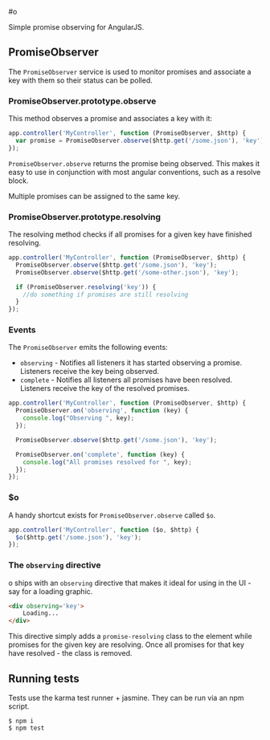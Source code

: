 #o

Simple promise observing for AngularJS.

## PromiseObserver

The `PromiseObserver` service is used to monitor promises and associate a key with them so their status can be polled.

### PromiseObserver.prototype.observe

This method observes a promise and associates a key with it:

```js
app.controller('MyController', function (PromiseObserver, $http) {
  var promise = PromiseObserver.observe($http.get('/some.json'), 'key');
});
```

`PromiseObserver.observe` returns the promise being observed. This makes it easy to use in conjunction with most angular conventions, such as a resolve block.

Multiple promises can be assigned to the same key.

### PromiseObserver.prototype.resolving

The resolving method checks if all promises for a given key have finished resolving.

```js
app.controller('MyController', function (PromiseObserver, $http) {
  PromiseObserver.observe($http.get('/some.json'), 'key');
  PromiseObserver.observe($http.get('/some-other.json'), 'key');

  if (PromiseObserver.resolving('key')) {
    //do something if promises are still resolving
  }
});
```

### Events

The `PromiseObserver` emits the following events:

* `observing` - Notifies all listeners it has started observing a promise. Listeners receive the key being observed.
* `complete` - Notifies all listeners all promises have been resolved. Listeners receive the key of the resolved promises.

```js
app.controller('MyController', function (PromiseObserver, $http) {
  PromiseObserver.on('observing', function (key) {
    console.log("Observing ", key);
  });

  PromiseObserver.observe($http.get('/some.json'), 'key');

  PromiseObserver.on('complete', function (key) {
    console.log("All promises resolved for ", key);
  });
});
```
### $o

A handy shortcut exists for `PromiseObserver.observe` called `$o`.

```js
app.controller('MyController', function ($o, $http) {
  $o($http.get('/some.json'), 'key');
});
```

### The `observing` directive

o ships with an `observing` directive that makes it ideal for using in the UI - say for a loading graphic.

```html
<div observing='key'>
	Loading...
</div>
```

This directive simply adds a `promise-resolving` class to the element while promises for the given key are resolving. Once all promises for that key have resolved - the class is removed.

## Running tests

Tests use the karma test runner + jasmine. They can be run via an npm script.

```
$ npm i 
$ npm test
```
